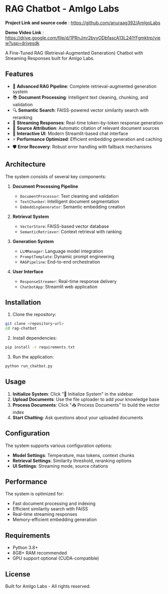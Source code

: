 # RAG Chatbot - Amlgo Labs
**Project Link and source code** : https://github.com/anuraag392/AmlgoLabs

**Demo Video Link** : https://drive.google.com/file/d/1PRnJmr2byyODbfascA13L24lYFgmktrp/view?usp=drivesdk

A Fine-Tuned RAG (Retrieval-Augmented Generation) Chatbot with Streaming Responses built for Amlgo Labs.

## Features

- 🤖 **Advanced RAG Pipeline**: Complete retrieval-augmented generation system
- 📚 **Document Processing**: Intelligent text cleaning, chunking, and validation
- 🔍 **Semantic Search**: FAISS-powered vector similarity search with reranking
- 💬 **Streaming Responses**: Real-time token-by-token response generation
- 🎯 **Source Attribution**: Automatic citation of relevant document sources
- 🎨 **Interactive UI**: Modern Streamlit-based chat interface
- ⚡ **Performance Optimized**: Efficient embedding generation and caching
- 🛡️ **Error Recovery**: Robust error handling with fallback mechanisms

## Architecture

The system consists of several key components:

1. **Document Processing Pipeline**
   - `DocumentProcessor`: Text cleaning and validation
   - `TextChunker`: Intelligent document segmentation
   - `EmbeddingGenerator`: Semantic embedding creation

2. **Retrieval System**
   - `VectorStore`: FAISS-based vector database
   - `SemanticRetriever`: Context retrieval with ranking

3. **Generation System**
   - `LLMManager`: Language model integration
   - `PromptTemplate`: Dynamic prompt engineering
   - `RAGPipeline`: End-to-end orchestration

4. **User Interface**
   - `ResponseStreamer`: Real-time response delivery
   - `ChatbotApp`: Streamlit web application

## Installation

1. Clone the repository:
```bash
git clone <repository-url>
cd rag-chatbot
```

2. Install dependencies:
```bash
pip install -r requirements.txt
```

3. Run the application:
```bash
python run_chatbot.py
```

## Usage

1. **Initialize System**: Click "🚀 Initialize System" in the sidebar
2. **Upload Documents**: Use the file uploader to add your knowledge base
3. **Process Documents**: Click "📥 Process Documents" to build the vector index
4. **Start Chatting**: Ask questions about your uploaded documents

## Configuration

The system supports various configuration options:

- **Model Settings**: Temperature, max tokens, context chunks
- **Retrieval Settings**: Similarity threshold, reranking options
- **UI Settings**: Streaming mode, source citations


## Performance

The system is optimized for:
- Fast document processing and indexing
- Efficient similarity search with FAISS
- Real-time streaming responses
- Memory-efficient embedding generation

## Requirements

- Python 3.8+
- 8GB+ RAM recommended
- GPU support optional (CUDA-compatible)

## License

Built for Amlgo Labs - All rights reserved.
